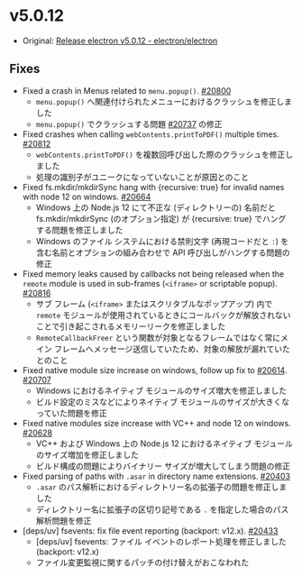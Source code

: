 # v5.0.12

- Original: [Release electron v5.0.12 - electron/electron](https://github.com/electron/electron/releases/tag/v5.0.12)

## Fixes

- Fixed a crash in Menus related to `menu.popup()`. [#20800](https://github.com/electron/electron/pull/20800)
  - `menu.popup()` へ関連付けられたメニューにおけるクラッシュを修正しました
  - `menu.popup()` でクラッシュする問題 [#20737](https://github.com/electron/electron/issues/20737) の修正
- Fixed crashes when calling `webContents.printToPDF()` multiple times. [#20812](https://github.com/electron/electron/pull/20812)
  - `webContents.printToPDF()` を複数回呼び出した際のクラッシュを修正しました
  - 処理の識別子がユニークになっていないことが原因とのこと
- Fixed fs.mkdir/mkdirSync hang with {recursive: true} for invalid names with node 12 on windows. [#20664](https://github.com/electron/electron/pull/20664)
  - Windows 上の Node.js 12 にて不正な (ディレクトリーの) 名前だと fs.mkdir/mkdirSync (のオプション指定) が {recursive: true} でハングする問題を修正しました
  - Windows のファイル システムにおける禁則文字 (再現コードだと `:`) を含む名前とオプションの組み合わせで API 呼び出しがハングする問題の修正
- Fixed memory leaks caused by callbacks not being released when the `remote` module is used in sub-frames (`<iframe>` or scriptable popup). [#20816](https://github.com/electron/electron/pull/20816)
  - サブ フレーム (`<iframe>` またはスクリタブルなポップアップ) 内で `remote` モジュールが使用されているときにコールバックが解放されないことで引き起こされるメモリーリークを修正しました
  - `RemoteCallbackFreer` という関数が対象となるフレームではなく常にメイン フレームへメッセージ送信していたため、対象の解放が漏れていたとのこと
- Fixed native module size increase on windows, follow up fix to [#20614](https://github.com/electron/electron/pull/20614). [#20707](https://github.com/electron/electron/pull/20707)
  - Windows におけるネイティブ モジュールのサイズ増大を修正しました
  - ビルド設定のミスなどによりネイティブ モジュールのサイズが大きくなっていた問題を修正
- Fixed native modules size increase with VC++ and node 12 on windows. [#20628](https://github.com/electron/electron/pull/20628)
  - VC++ および Windows 上の Node.js 12 におけるネイティブ モジュールのサイズ増加を修正しました
  - ビルド構成の問題によりバイナリー サイズが増大してしまう問題の修正
- Fixed parsing of paths with `.asar` in directory name extensions. [#20403](https://github.com/electron/electron/pull/20403)
  - `.asar` のパス解析におけるディレクトリー名の拡張子の問題を修正しました
  - ディレクトリー名に拡張子の区切り記号である `.` を指定した場合のパス解析問題を修正
- [deps/uv] fsevents: fix file event reporting (backport: v12.x). [#20433](https://github.com/electron/electron/pull/20433)
  - [deps/uv] fsevents: ファイル イベントのレポート処理を修正しました  (backport: v12.x)
  - ファイル変更監視に関するパッチの付け替えがおこなわれた
